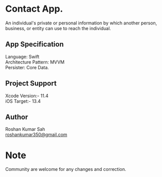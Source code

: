 # Contact App.

An individual's private or personal information by which another person, business, or entity can use to reach the individual.

## App Specification
Language: Swift <br />
Architecture Pattern: MVVM <br />
Persister: Core Data.


## Project Support
Xcode Version:- 11.4 <br />
iOS Target:- 13.4

## Author
Roshan Kumar Sah <br />
roshankumar350@gmail.com

# Note
Community are welcome for any changes and correction.
